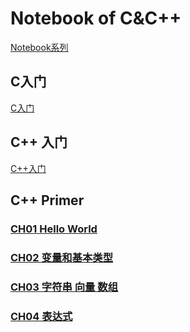 # Notebook of C&C++

[Notebook系列](https://github.com/dp9u0/Notebook)

## C入门

[C入门](./intro_c.md)

## C++ 入门

[C++入门](./intro_cpp.md)

## C++ Primer

### [CH01 Hello World](./ch01.md)

### [CH02 变量和基本类型](./ch02.md)

### [CH03 字符串 向量 数组](./ch03.md)

### [CH04 表达式](./ch04.md)
